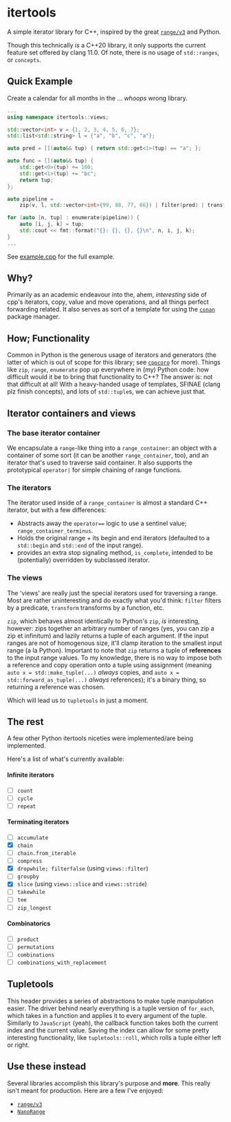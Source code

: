 # itertools

A simple iterator library for C++, inspired by the great
[`range/v3`](https://github.com/ericniebler/range-v3) and Python.

Though this technically _is_ a C++20 library, it only supports the current feature set
offered by clang 11.0. Of note, there is no usage of `std::ranges`, or `concepts`.

## Quick Example

Create a calendar for all months in the ... _whoops_ wrong library.

```c++
...
using namespace itertools::views;

std::vector<int> v = {1, 2, 3, 4, 5, 6, 7};
std::list<std::string> l = {"a", "b", "c", "a"};

auto pred = [](auto&& tup) { return std::get<1>(tup) == "a"; };

auto func = [](auto&& tup) {
    std::get<0>(tup) += 100;
    std::get<1>(tup) += "bc";
    return tup;
};

auto pipeline =
    zip(v, l, std::vector<int>{99, 88, 77, 66}) | filter(pred) | transform(func);

for (auto [n, tup] : enumerate(pipeline)) {
    auto [i, j, k] = tup;
    std::cout << fmt::format("{}: {}, {}, {}\n", n, i, j, k);
}
...
```

See [example.cpp](tests/example.cpp) for the full example.

## Why?

Primarily as an academic endeavour into the, ahem, _interesting_ side of cpp's
iterators, copy, value and move operations, and all things perfect forwarding related.
It also serves as sort of a template for using the [`conan`](https://conan.io) package
manager.

## How; Functionality

Common in Python is the generous usage of iterators and generators (the latter of which
is out of scope for this library; see
[`cppcoro`](https://github.com/lewissbaker/cppcoro) for more). Things like `zip`,
`range`, `enumerate` pop up everywhere in (my) Python code: how difficult would it be to
bring that functionality to C++? The answer is: not that difficult at all! With a
heavy-handed usage of templates, SFINAE (clang plz finish concepts), and lots of
`std::tuple`s, we can achieve just that.

## Iterator containers and views

### The base iterator container

We encapsulate a `range`-like thing into a `range_container`: an object with a container
of some sort (it can be another `range_container`, too), and an iterator that's used to
traverse said container. It also supports the prototypical `operator|` for simple
chaining of range functions.

### The iterators

The iterator used inside of a `range_container` is almost a standard C++ iterator, but
with a few differences:

-   Abstracts away the `operator==` logic to use a sentinel value;
    `range_container_terminus`.
-   Holds the original range + its begin and end iterators (defaulted to a `std::begin`
    and `std::end` of the input range).
-   provides an extra stop signaling method, `is_complete`, intended to be (potentially)
    overridden by subclassed iterator.

### The views

The 'views' are really just the special iterators used for traversing a range. Most are
rather uninteresting and do exactly what you'd think: `filter` filters by a predicate,
`transform` transforms by a function, etc.

`zip`, which behaves almost identically to Python's `zip`, _is_ interesting, however:
zips together an arbitrary number of ranges (yes, you can zip a zip et infinitum) and
lazily returns a tuple of each argument. If the input ranges are not of homogenous size,
it'll clamp iteration to the smallest input range (a la Python). Important to note that
`zip` returns a tuple of **references** to the input range values. To my knowledge,
there is no way to impose both a reference and copy operation onto a tuple using
assignment (meaning `auto x = std::make_tuple(...)` _always_ copies, and
`auto x = std::forward_as_tuple(...)` _always_ references); it's a binary thing, so
returning a reference was chosen.

Which will lead us to `tupletools` in just a moment.

## The rest

A few other Python itertools niceties were implemented/are being implemented.

Here's a list of what's currently available:

#### Infinite iterators

-   [ ] `count`
-   [ ] `cycle`
-   [ ] `repeat`

#### Terminating iterators

-   [ ] `accumulate`
-   [x] `chain`
-   [ ] `chain.from_iterable`
-   [ ] `compress`
-   [x] `dropwhile; filterfalse` (using `views::filter`)
-   [ ] `groupby`
-   [x] `slice` (using `views::slice` and `views::stride`)
-   [ ] `takewhile`
-   [ ] `tee`
-   [ ] `zip_longest`

#### Combinatorics

-   [ ] `product`
-   [ ] `permutations`
-   [ ] `combinations`
-   [ ] `combinations_with_replacement`

## Tupletools

This header provides a series of abstractions to make tuple manipulation easier. The
driver behind nearly everything is a tuple version of `for_each`, which takes in a
function and applies it to every argument of the tuple. Similarly to `JavaScript`
(yeah), the callback function takes both the current index and the current value. Saving
the index can allow for some pretty interesting functionality, like `tupletools::roll`,
which rolls a tuple either left or right.

## Use these instead

Several libraries accomplish this library's purpose and **more**. This really isn't
meant for production. Here are a few I've enjoyed:

-   [`range/v3`](https://github.com/ericniebler/range-v3)
-   [`NanoRange`](https://github.com/tcbrindle/NanoRange)

